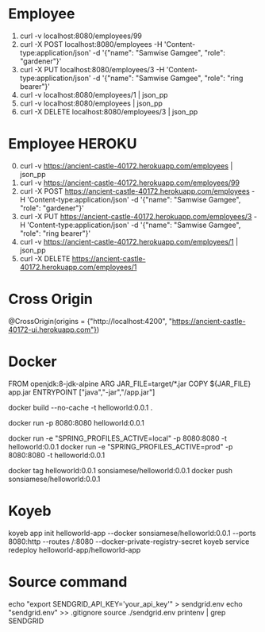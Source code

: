 # Employee
1. curl -v localhost:8080/employees/99
2. curl -X POST localhost:8080/employees -H 'Content-type:application/json' -d '{"name": "Samwise Gamgee", "role": "gardener"}'
3. curl -X PUT localhost:8080/employees/3 -H 'Content-type:application/json' -d '{"name": "Samwise Gamgee", "role": "ring bearer"}'
4. curl -v localhost:8080/employees/1 | json_pp
5. curl -v localhost:8080/employees | json_pp
6. curl -X DELETE localhost:8080/employees/3 | json_pp

# Employee HEROKU
0. curl -v https://ancient-castle-40172.herokuapp.com/employees | json_pp
1. curl -v https://ancient-castle-40172.herokuapp.com/employees/99
2. curl -X POST https://ancient-castle-40172.herokuapp.com/employees -H 'Content-type:application/json' -d '{"name": "Samwise Gamgee", "role": "gardener"}'
3. curl -X PUT https://ancient-castle-40172.herokuapp.com/employees/3 -H 'Content-type:application/json' -d '{"name": "Samwise Gamgee", "role": "ring bearer"}'
4. curl -v https://ancient-castle-40172.herokuapp.com/employees/1 | json_pp
5. curl -X DELETE https://ancient-castle-40172.herokuapp.com/employees/1

# Cross Origin
@CrossOrigin(origins = {"http://localhost:4200", "https://ancient-castle-40172-ui.herokuapp.com"})

# Docker
FROM openjdk:8-jdk-alpine
ARG JAR_FILE=target/*.jar
COPY ${JAR_FILE} app.jar
ENTRYPOINT ["java","-jar","/app.jar"]

docker build --no-cache -t helloworld:0.0.1 .

docker run -p 8080:8080 helloworld:0.0.1

docker run -e "SPRING_PROFILES_ACTIVE=local" -p 8080:8080 -t helloworld:0.0.1
docker run -e "SPRING_PROFILES_ACTIVE=prod" -p 8080:8080 -t helloworld:0.0.1

docker tag helloworld:0.0.1 sonsiamese/helloworld:0.0.1
docker push sonsiamese/helloworld:0.0.1

# Koyeb
koyeb app init helloworld-app --docker sonsiamese/helloworld:0.0.1 --ports 8080:http --routes /:8080 --docker-private-registry-secret
koyeb service redeploy helloworld-app/helloworld-app

# Source command
echo "export SENDGRID_API_KEY='your_api_key'" > sendgrid.env
echo "sendgrid.env" >> .gitignore
source ./sendgrid.env
printenv | grep SENDGRID

